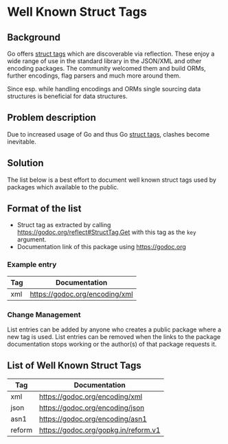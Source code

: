 # Well Known Struct Tags
## Background

Go offers [struct tags](https://golang.org/ref/spec#Tag) which are discoverable via reflection. These enjoy a wide range of use in the standard library in the JSON/XML and other encoding packages. The community welcomed them and build ORMs, further encodings, flag parsers and much more around them.

Since esp. while handling encodings and ORMs single sourcing data structures is beneficial for data structures.

## Problem description
Due to increased usage of Go and thus Go [struct tags](https://golang.org/ref/spec#Tag), clashes become inevitable. 

## Solution
The list below is a best effort to document well known struct tags used by packages which available to the public.

## Format of the list
* Struct tag as extracted by calling https://godoc.org/reflect#StructTag.Get with this tag as the `key` argument.
* Documentation link of this package using https://godoc.org

### Example entry
Tag | Documentation
----|-----
xml | https://godoc.org/encoding/xml

### Change Management
List entries can be added by anyone who creates a public package where a new tag is used.
List entries can be removed when the links to the package documentation stops working or the author(s) of that package requests it.

## List of Well Known Struct Tags
Tag    | Documentation
-------|-----
xml    | https://godoc.org/encoding/xml
json   | https://godoc.org/encoding/json
asn1   | https://godoc.org/encoding/asn1
reform | https://godoc.org/gopkg.in/reform.v1
